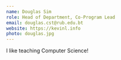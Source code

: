```yaml
---
name: Douglas Sim
role: Head of Department, Co-Program Lead
email: douglas.cst@rub.edu.bt
website: https://kevinl.info
photo: douglas.jpg
---
```


I like teaching Computer Science!
